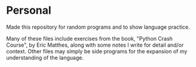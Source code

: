 # Personal
Made this repository for random programs and to show language practice.

Many of these files include exercises from the book, "Python Crash Course", by Eric Matthes, along with some notes I write for detail and/or context.
Other files may simply be side programs for the expansion of my understanding of the language.
